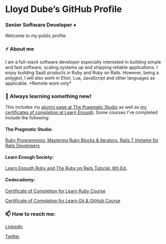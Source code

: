 # Lloyd Dube’s GitHub Profile
### Senior Software Developer ♦️

<!--
**dubesoftware/dubesoftware** is a ✨ _special_ ✨ repository because its `README.md` (this file) appears on your GitHub profile.

Here are some ideas to get you started:

- 🔭 I’m currently working on ...
- 🌱 I’m currently learning ...
- 👯 I’m looking to collaborate on ...
- 🤔 I’m looking for help with ...
- 💬 Ask me about ...
- 📫 How to reach me: ...
- 😄 Pronouns: ...
- ⚡ Fun fact: ...
-->

Welcome to my public profile.

### ⚡ About me
I am a full-stack software developer especially interested in building simple and fast software, scaling systems up and shipping reliable applications. I enjoy building SaaS products in Ruby and Ruby on Rails. However, being a polyglot, I will also work in Elixir, Lua, JavaScript and other languages as applicable. \*Remote work only\*

### 🌱 Always learning something new!

This includes my [alumni page at The Pragmatic Studio](https://pragmaticstudio.com/alumni/dubesoftware) as well as [my certificates of completion at Learn Enough](https://www.learnenough.com/certificates/dubesoftware). Some courses I've completed include the following:

#### The Pragmatic Studio:
[Ruby Programming, Mastering Ruby Blocks & Iterators, Rails 7, Hotwire for Rails Developers](https://pragmaticstudio.com/alumni/dubesoftware)

#### Learn Enough Society:
[Learn Enough Ruby and The Ruby on Rails Tutorial, 6th Ed.](https://www.learnenough.com/certificates/dubesoftware)

#### Codecademy:
[Certificate of Completion for Learn Ruby Course](https://www.codecademy.com/profiles/dubesoftware/certificates/1c05e0382bc5681c824c4cbe85c126fd)

[Certificate of Completion for Learn Git & GitHub Course](https://www.codecademy.com/profiles/dubesoftware/certificates/a8ab218d5950c29861635cc0bf12fd13)

### 📫 How to reach me:
[LinkedIn](https://www.linkedin.com/in/dubesoftware/)

[Twitter](https://www.twitter.com/dubesoftware)
